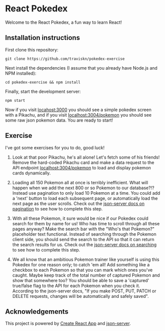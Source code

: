 # React Pokedex
Welcome to the React Pokedex, a fun way to learn React!

## Installation instructions

First clone this repository:

`git clone https://github.com/traviskn/pokedex-exercise`

Next install the dependencies (I assume that you already have Node.js and NPM installed):

`cd pokedex-exercise && npm install`

Finally, start the development server:

`npm start`

Now if you visit [locahost:3000](http://localhost:3000) you should see a simple pokedex screen with a Pikachu,
and if you visit [localhost:3004/pokemon](http://localhost:3004/pokemon) you should see some raw json pokemon data.  You are ready to start!


## Exercise

I've got some exercises for you to do, good luck!

1. Look at that poor Pikachu, he's all alone!  Let's fetch some of his friends!
Remove the hard-coded Pikachu card and make a data request to the API endpoint [localhost:3004/pokemon](http://localhost:3004/pokemon) to load and display pokemon cards dynamically.

2. Loading all 150 Pokemon all at once is terribly inefficient.  What will happen
when we add the next 800 or so Pokemon to our database?!?  Instead use pagination
to only load 10 Pokemon at a time. You could add a 'next' button to load each
subsequent page, or automatically load the next page as the user scrolls. Check out the
[json-server docs on pagination](https://github.com/typicode/json-server#paginate) to see how to complete this step.

3. With all these Pokemon, it sure would be nice if our Pokedex could search for
them by name for us! Who has time to scroll through all these pages anyway?  Make
the search bar with the "Who's that Pokemon?" placeholder text functional.
Instead of searching through the Pokemon client side, you should send the search
to the API so that it can return the search results for us. Check out the [json-server docs on searching](https://github.com/typicode/json-server#full-text-search)
to see how to complete this step.

4. We all know that an ambitious Pokemon trainer like yourself is using this Pokedex for
one reason only; to catch 'em all! Add something like a checkbox to each Pokemon
so that you can mark which ones you've caught.  Maybe keep track of the total number
of captured Pokemon and show that somewhere too?  You should be able to save a 'captured' true/false flag
to the API for each Pokemon when you check it. According to the json-server docs,
"If you make POST, PUT, PATCH or DELETE requests, changes will be automatically and safely saved".

## Acknowledgements
This project is powered by [Create React App](https://github.com/facebookincubator/create-react-app) and [json-server](https://github.com/typicode/json-server).

